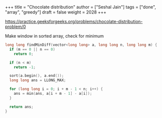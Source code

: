 +++
title = "Chocolate distribution"
author = ["Seshal Jain"]
tags = ["done", "array", "greedy"]
draft = false
weight = 2028
+++

<https://practice.geeksforgeeks.org/problems/chocolate-distribution-problem/0>

Make window in sorted array, check for minimum

```cpp
long long findMinDiff(vector<long long> a, long long n, long long m) {
  if (m == 0 || n == 0)
    return 0;

  if (n < m)
    return -1;

  sort(a.begin(), a.end());
  long long ans = LLONG_MAX;

  for (long long i = 0; i + m - 1 < n; i++) {
    ans = min(ans, a[i + m - 1] - a[i]);
  }

  return ans;
}
```
